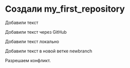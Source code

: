 # Создали my_first_repository
Добавили текст

Добавили текст через GitHub

Добавили текст локально

Добавили текст в новой ветке newbranch

Разрешаем конфликт.
